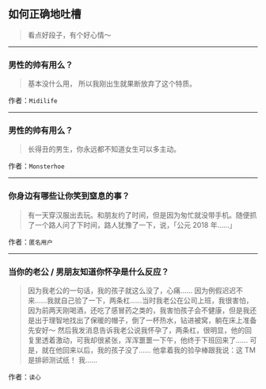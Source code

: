 ## 如何正确地吐槽

> 看点好段子，有个好心情～


 
---

### 男性的帅有用么？

> 基本没什么用，
> 所以我刚出生就果断放弃了这个特质。


作者：`Midilife`

---

### 男性的帅有用么？

> 长得丑的男生，你永远都不知道女生可以多主动。


作者：`Monsterhoe`

---

### 你身边有哪些让你笑到窒息的事？

> 有一天穿汉服出去玩。和朋友约了时间，但是因为匆忙就没带手机。随便抓了一个路人问了下时间，路人犹豫了一下，说，「公元 2018 年……」


作者：`匿名用户`

---

### 当你的老公 / 男朋友知道你怀孕是什么反应？

> 因为我老公的一句话，我的孩子就这么没了，心痛……
> 因为例假迟迟不来……我就自己验了一下，两条杠……当时我老公在公司上班，我很害怕，因为前两天刚喝酒，还吃了感冒药之类的，我害怕孩子会不健康，但是我还是出于理智地找出了保暖的帽子，倒了一杯热水，钻进被窝，躺在床上准备先安好～
> 然后我发消息告诉我老公说我怀孕了，两条杠，很明显，他的回复里透着激动，可我却很紧张，浑浑噩噩一下午，他终于下班回来了……
> 可是，就在他回来以后，我的孩子没了……
> 他拿着我的验孕棒跟我说：这 TM 是排卵测试纸！
> 我……


作者：`读心`